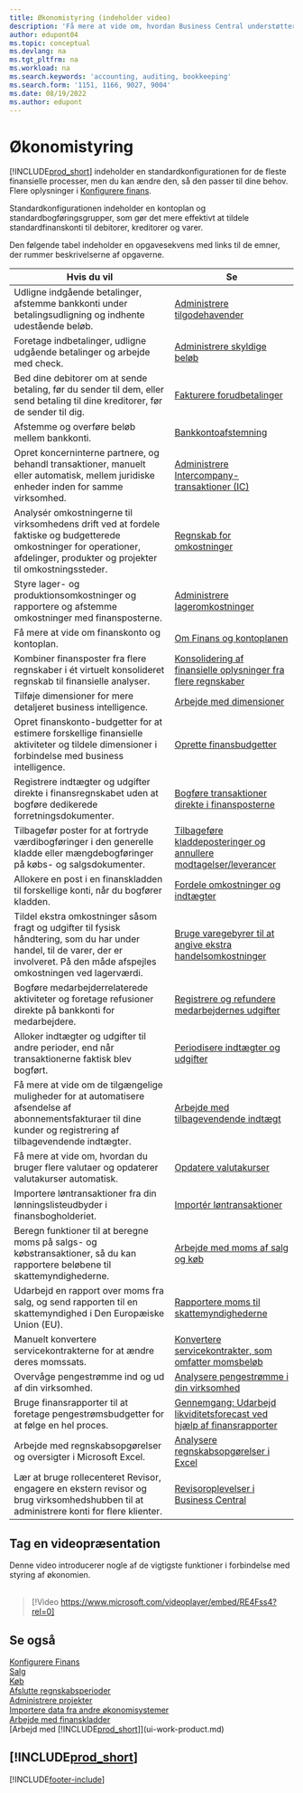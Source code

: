 ```yaml
---
title: Økonomistyring (indeholder video)
description: 'Få mere at vide om, hvordan Business Central understøtter dine behov for økonomistyring, regnskab, revision eller bogholderi.'
author: edupont04
ms.topic: conceptual
ms.devlang: na
ms.tgt_pltfrm: na
ms.workload: na
ms.search.keywords: 'accounting, auditing, bookkeeping'
ms.search.form: '1151, 1166, 9027, 9004'
ms.date: 08/19/2022
ms.author: edupont
---
```

# <a name="financial-management"></a><a name="financial-management"></a>Økonomistyring

[!INCLUDE[prod_short](includes/prod_short.md)] indeholder en standardkonfigurationen for de fleste finansielle processer, men du kan ændre den, så den passer til dine behov. Flere oplysninger i [Konfigurere finans](finance-setup-finance.md).

Standardkonfigurationen indeholder en kontoplan og standardbogføringsgrupper, som gør det mere effektivt at tildele standardfinanskonti til debitorer, kreditorer og varer.  

Den følgende tabel indeholder en opgavesekvens med links til de emner, der rummer beskrivelserne af opgaverne.  

| Hvis du vil | Se |
| --- | --- |
| Udligne indgående betalinger, afstemme bankkonti under betalingsudligning og indhente udestående beløb. |[Administrere tilgodehavender](receivables-manage-receivables.md) |
| Foretage indbetalinger, udligne udgående betalinger og arbejde med check. |[Administrere skyldige beløb](payables-manage-payables.md) |
|Bed dine debitorer om at sende betaling, før du sender til dem, eller send betaling til dine kreditorer, før de sender til dig.|[Fakturere forudbetalinger](finance-invoice-prepayments.md)|
| Afstemme og overføre beløb mellem bankkonti. |[Bankkontoafstemning](bank-manage-bank-accounts.md) |
|Opret koncerninterne partnere, og behandl transaktioner, manuelt eller automatisk, mellem juridiske enheder inden for samme virksomhed.|[Administrere Intercompany-transaktioner (IC)](intercompany-manage.md)|
|Analysér omkostningerne til virksomhedens drift ved at fordele faktiske og budgetterede omkostninger for operationer, afdelinger, produkter og projekter til omkostningssteder.|[Regnskab for omkostninger](finance-manage-cost-accounting.md)|
|Styre lager- og produktionsomkostninger og rapportere og afstemme omkostninger med finansposterne.|[Administrere lageromkostninger](finance-manage-inventory-costs.md)|
| Få mere at vide om finanskonto og kontoplan. |[Om Finans og kontoplanen](finance-general-ledger.md) |
|Kombiner finansposter fra flere regnskaber i ét virtuelt konsolideret regnskab til finansielle analyser.|[Konsolidering af finansielle oplysninger fra flere regnskaber](finance-consolidated-company-reporting.md)|
| Tilføje dimensioner for mere detaljeret business intelligence. |[Arbejde med dimensioner](finance-dimensions.md) |
| Opret finanskonto-budgetter for at estimere forskellige finansielle aktiviteter og tildele dimensioner i forbindelse med business intelligence. |[Oprette finansbudgetter](finance-how-create-budgets.md) |
|Registrere indtægter og udgifter direkte i finansregnskabet uden at bogføre dedikerede forretningsdokumenter.|[Bogføre transaktioner direkte i finansposterne](finance-how-post-transactions-directly.md)|
|Tilbagefør poster for at fortryde værdibogføringer i den generelle kladde eller mængdebogføringer på købs- og salgsdokumenter. |[Tilbageføre kladdeposteringer og annullere modtagelser/leverancer](finance-how-reverse-journal-posting.md)|
|Allokere en post i en finanskladden til forskellige konti, når du bogfører kladden. |[Fordele omkostninger og indtægter](year-allocate-costs-income.md) |
| Tildel ekstra omkostninger såsom fragt og udgifter til fysisk håndtering, som du har under handel, til de varer, der er involveret. På den måde afspejles omkostningen ved lagerværdi. |[Bruge varegebyrer til at angive ekstra handelsomkostninger](payables-how-assign-item-charges.md) |
|Bogføre medarbejderrelaterede aktiviteter og foretage refusioner direkte på bankkonti for medarbejdere.|[Registrere og refundere medarbejdernes udgifter](finance-how-record-reimburse-employee-expenses.md)|
| Alloker indtægter og udgifter til andre perioder, end når transaktionerne faktisk blev bogført. |[Periodisere indtægter og udgifter](finance-how-defer-revenue-expenses.md)|
| Få mere at vide om de tilgængelige muligheder for at automatisere afsendelse af abonnementsfakturaer til dine kunder og registrering af tilbagevendende indtægter. |[Arbejde med tilbagevendende indtægt](finance-recurring-invoicing.md)|
|Få mere at vide om, hvordan du bruger flere valutaer og opdaterer valutakurser automatisk. |[Opdatere valutakurser](finance-how-update-currencies.md)|
| Importere løntransaktioner fra din lønningslisteudbyder i finansbogholderiet. |[Importér løntransaktioner](finance-how-import-payroll-transactions.md)|
|Beregn funktioner til at beregne moms på salgs- og købstransaktioner, så du kan rapportere beløbene til skattemyndighederne.|[Arbejde med moms af salg og køb](finance-work-with-vat.md)|
|Udarbejd en rapport over moms fra salg, og send rapporten til en skattemyndighed i Den Europæiske Union (EU). | [Rapportere moms til skattemyndighederne](finance-how-report-vat.md)|
|Manuelt konvertere servicekontrakterne for at ændre deres momssats.|[Konvertere servicekontrakter, som omfatter momsbeløb](service-how-to-convert-service-contracts.md)|
| Overvåge pengestrømme ind og ud af din virksomhed. |[Analysere pengestrømme i din virksomhed](finance-analyze-cash-flow.md) |
|Bruge finansrapporter til at foretage pengestrømsbudgetter for at følge en hel proces.|[Gennemgang: Udarbejd likviditetsforecast ved hjælp af finansrapporter](walkthrough-making-cash-flow-forecasts-by-using-account-schedules.md)|
| Arbejde med regnskabsopgørelser og oversigter i Microsoft Excel. |[Analysere regnskabsopgørelser i Excel](finance-analyze-excel.md) |
|Lær at bruge rollecenteret Revisor, engagere en ekstern revisor og brug virksomhedshubben til at administrere konti for flere klienter.|[Revisoroplevelser i Business Central](finance-accounting.md)|  

## <a name="take-a-video-tour"></a><a name="take-a-video-tour"></a>Tag en videopræsentation

Denne video introducerer nogle af de vigtigste funktioner i forbindelse med styring af økonomien. <br><br>  

> [!Video https://www.microsoft.com/videoplayer/embed/RE4Fss4?rel=0]

## <a name="see-also"></a><a name="see-also"></a>Se også

[Konfigurere Finans](finance-setup-finance.md)  
[Salg](sales-manage-sales.md)  
[Køb](purchasing-manage-purchasing.md)  
[Afslutte regnskabsperioder](year-close-years-periods.md)  
[Administrere projekter](projects-manage-projects.md)  
[Importere data fra andre økonomisystemer](across-import-data-configuration-packages.md)  
[Arbejde med finanskladder](ui-work-general-journals.md)  
[Arbejd med [!INCLUDE[prod_short](includes/prod_short.md)]](ui-work-product.md)  

## [!INCLUDE[prod_short](includes/free_trial_md.md)]

[!INCLUDE[footer-include](includes/footer-banner.md)]
